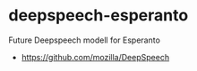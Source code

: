 # deepspeech-esperanto
Future Deepspeech modell for Esperanto
* https://github.com/mozilla/DeepSpeech

